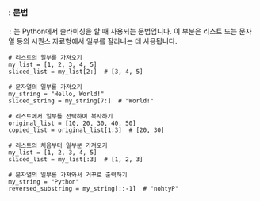 ### : 문법

<code>:</code> 는 Python에서 슬라이싱을 할 때 사용되는 문법입니다. 이 부분은 리스트 또는 문자열 등의 시퀀스 자료형에서 일부를 잘라내는 데 사용됩니다.

```
# 리스트의 일부를 가져오기
my_list = [1, 2, 3, 4, 5]
sliced_list = my_list[2:]  # [3, 4, 5]

# 문자열의 일부를 가져오기
my_string = "Hello, World!"
sliced_string = my_string[7:]  # "World!"

# 리스트에서 일부를 선택하여 복사하기
original_list = [10, 20, 30, 40, 50]
copied_list = original_list[1:3]  # [20, 30]

# 리스트의 처음부터 일부분 가져오기
my_list = [1, 2, 3, 4, 5]
sliced_list = my_list[:3]  # [1, 2, 3]

# 문자열의 일부를 가져와서 거꾸로 출력하기
my_string = "Python"
reversed_substring = my_string[::-1]  # "nohtyP"
```
